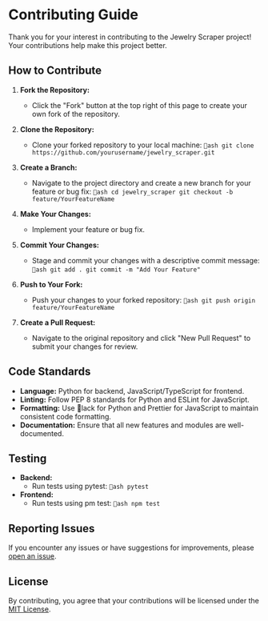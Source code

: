 # Contributing Guide

Thank you for your interest in contributing to the Jewelry Scraper project! Your contributions help make this project better.

## How to Contribute

1. **Fork the Repository:**
   - Click the "Fork" button at the top right of this page to create your own fork of the repository.

2. **Clone the Repository:**
   - Clone your forked repository to your local machine:
     `ash
     git clone https://github.com/yourusername/jewelry_scraper.git
     `

3. **Create a Branch:**
   - Navigate to the project directory and create a new branch for your feature or bug fix:
     `ash
     cd jewelry_scraper
     git checkout -b feature/YourFeatureName
     `

4. **Make Your Changes:**
   - Implement your feature or bug fix.

5. **Commit Your Changes:**
   - Stage and commit your changes with a descriptive commit message:
     `ash
     git add .
     git commit -m "Add Your Feature"
     `

6. **Push to Your Fork:**
   - Push your changes to your forked repository:
     `ash
     git push origin feature/YourFeatureName
     `

7. **Create a Pull Request:**
   - Navigate to the original repository and click "New Pull Request" to submit your changes for review.

## Code Standards

- **Language:** Python for backend, JavaScript/TypeScript for frontend.
- **Linting:** Follow PEP 8 standards for Python and ESLint for JavaScript.
- **Formatting:** Use lack for Python and Prettier for JavaScript to maintain consistent code formatting.
- **Documentation:** Ensure that all new features and modules are well-documented.

## Testing

- **Backend:**
  - Run tests using pytest:
    `ash
    pytest
    `
- **Frontend:**
  - Run tests using 
pm test:
    `ash
    npm test
    `

## Reporting Issues

If you encounter any issues or have suggestions for improvements, please [open an issue](https://github.com/yourusername/jewelry_scraper/issues).

## License

By contributing, you agree that your contributions will be licensed under the [MIT License](./LICENSE).
